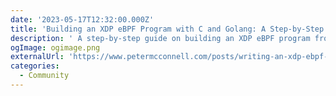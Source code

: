 ```yaml
---
date: '2023-05-17T12:32:00.000Z'
title: 'Building an XDP eBPF Program with C and Golang: A Step-by-Step Guide'
description: ' A step-by-step guide on building an XDP eBPF program from scratch with C and Golang'
ogImage: ogimage.png
externalUrl: 'https://www.petermcconnell.com/posts/writing-an-xdp-ebpf-program/'
categories:
  - Community
---
```

